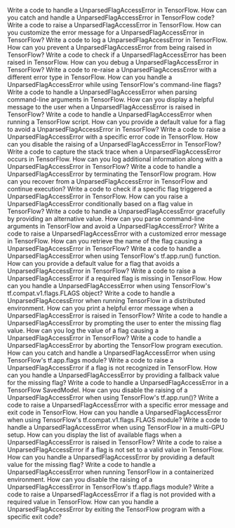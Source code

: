 Write a code to handle a UnparsedFlagAccessError in TensorFlow.
How can you catch and handle a UnparsedFlagAccessError in TensorFlow code?
Write a code to raise a UnparsedFlagAccessError in TensorFlow.
How can you customize the error message for a UnparsedFlagAccessError in TensorFlow?
Write a code to log a UnparsedFlagAccessError in TensorFlow.
How can you prevent a UnparsedFlagAccessError from being raised in TensorFlow?
Write a code to check if a UnparsedFlagAccessError has been raised in TensorFlow.
How can you debug a UnparsedFlagAccessError in TensorFlow?
Write a code to re-raise a UnparsedFlagAccessError with a different error type in TensorFlow.
How can you handle a UnparsedFlagAccessError while using TensorFlow's command-line flags?
Write a code to handle a UnparsedFlagAccessError when parsing command-line arguments in TensorFlow.
How can you display a helpful message to the user when a UnparsedFlagAccessError is raised in TensorFlow?
Write a code to handle a UnparsedFlagAccessError when running a TensorFlow script.
How can you provide a default value for a flag to avoid a UnparsedFlagAccessError in TensorFlow?
Write a code to raise a UnparsedFlagAccessError with a specific error code in TensorFlow.
How can you disable the raising of a UnparsedFlagAccessError in TensorFlow?
Write a code to capture the stack trace when a UnparsedFlagAccessError occurs in TensorFlow.
How can you log additional information along with a UnparsedFlagAccessError in TensorFlow?
Write a code to handle a UnparsedFlagAccessError by terminating the TensorFlow program.
How can you recover from a UnparsedFlagAccessError in TensorFlow and continue execution?
Write a code to check if a specific flag triggered a UnparsedFlagAccessError in TensorFlow.
How can you raise a UnparsedFlagAccessError conditionally based on a flag value in TensorFlow?
Write a code to handle a UnparsedFlagAccessError gracefully by providing an alternative value.
How can you parse command-line arguments in TensorFlow and avoid a UnparsedFlagAccessError?
Write a code to raise a UnparsedFlagAccessError with a customized error message in TensorFlow.
How can you retrieve the name of the flag causing a UnparsedFlagAccessError in TensorFlow?
Write a code to handle a UnparsedFlagAccessError when using TensorFlow's tf.app.run() function.
How can you provide a default value for a flag that avoids a UnparsedFlagAccessError in TensorFlow?
Write a code to raise a UnparsedFlagAccessError if a required flag is missing in TensorFlow.
How can you handle a UnparsedFlagAccessError when using TensorFlow's tf.compat.v1.flags.FLAGS object?
Write a code to handle a UnparsedFlagAccessError when running TensorFlow in a distributed environment.
How can you print a helpful error message when a UnparsedFlagAccessError is raised in TensorFlow?
Write a code to handle a UnparsedFlagAccessError by prompting the user to enter the missing flag value.
How can you log the value of a flag causing a UnparsedFlagAccessError in TensorFlow?
Write a code to handle a UnparsedFlagAccessError by aborting the TensorFlow program execution.
How can you catch and handle a UnparsedFlagAccessError when using TensorFlow's tf.app.flags module?
Write a code to raise a UnparsedFlagAccessError if a flag is not recognized in TensorFlow.
How can you handle a UnparsedFlagAccessError by providing a fallback value for the missing flag?
Write a code to handle a UnparsedFlagAccessError in a TensorFlow SavedModel.
How can you disable the raising of a UnparsedFlagAccessError when using TensorFlow's tf.app.run()?
Write a code to raise a UnparsedFlagAccessError with a specific error message and exit code in TensorFlow.
How can you handle a UnparsedFlagAccessError when using TensorFlow's tf.compat.v1.flags.FLAGS module?
Write a code to handle a UnparsedFlagAccessError when using TensorFlow in a multi-GPU setup.
How can you display the list of available flags when a UnparsedFlagAccessError is raised in TensorFlow?
Write a code to raise a UnparsedFlagAccessError if a flag is not set to a valid value in TensorFlow.
How can you handle a UnparsedFlagAccessError by providing a default value for the missing flag?
Write a code to handle a UnparsedFlagAccessError when running TensorFlow in a containerized environment.
How can you disable the raising of a UnparsedFlagAccessError in TensorFlow's tf.app.flags module?
Write a code to raise a UnparsedFlagAccessError if a flag is not provided with a required value in TensorFlow.
How can you handle a UnparsedFlagAccessError by exiting the TensorFlow program with a specific exit code?
